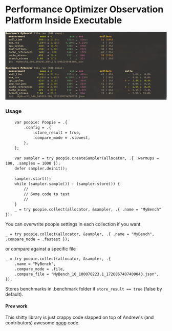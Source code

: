 # Performance Optimizer Observation Platform Inside Executable
![bench im](/assets/bm.png?raw=true)
### Usage
```zig
    var poopie: Poopie = .{
        .config = .{
            .store_result = true,
            .compare_mode = .slowest,
        },
    };

    var sampler = try poopie.createSampler(allocator, .{ .warmups = 100, .samples = 1000 });
    defer sampler.deinit();

    sampler.start();
    while (sampler.sample()) : (sampler.store()) {
        //
        // Some code to test
        //
    }
    _ = try poopie.collect(allocator, &sampler, .{ .name = "MyBench" });
```
You can overwrite poopie settings in each collection if you want
```zig
_ = try poopie.collect(allocator, &sampler, .{ .name = "MyBench", .compare_mode = .fastest });
```
or compare against a specific file
```zig
_ = try poopie.collect(allocator, &sampler, .{
    .name = "MyBench",
    .compare_mode = .file,
    .compare_file = "MyBench_10_100070223.1_1726867407409043.json",
});
```
    
Stores benchmarks in .benchmark folder if ``store_result == true`` (false by default).

#### Prev work
This shitty library is just crappy code slapped on top of Andrew's (and contributors) awesome [poop](https://github.com/andrewrk/poop) code.
